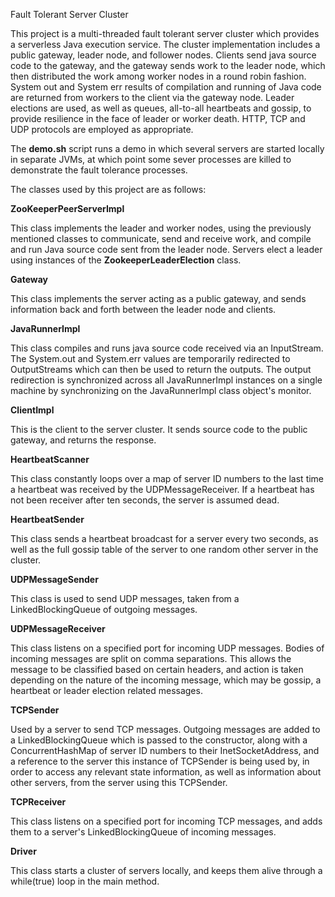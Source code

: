 Fault Tolerant Server Cluster

This project is a multi-threaded fault tolerant server cluster which provides a serverless Java execution service. The cluster implementation includes a public gateway, leader node, and follower nodes. Clients send java source code to the gateway, and the gateway sends work to the leader node, which then distributed the work among worker nodes in a round robin fashion. System out and System err results of compilation and running of Java code are returned from workers to the client via the gateway node. Leader elections are used, as well as queues, all-to-all heartbeats and gossip, to provide resilience in the face of leader or worker death. HTTP, TCP and UDP protocols are employed as appropriate.

The **demo.sh** script runs a demo in which several servers are started locally in separate JVMs, at which point some sever processes are killed to demonstrate the fault tolerance processes.

The classes used by this project are as follows:

**ZooKeeperPeerServerImpl**

This class implements the leader and worker nodes, using the previously mentioned classes to communicate, send and receive work, and compile and run Java source code sent from the leader node. Servers elect a leader using instances of the **ZookeeperLeaderElection** class.

**Gateway**

This class implements the server acting as a public gateway, and sends information back and forth between the leader node and clients.

**JavaRunnerImpl**

This class compiles and runs java source code received via an InputStream. The System.out and System.err values are temporarily redirected to OutputStreams which can then be used to return the outputs. The output redirection is synchronized across all JavaRunnerImpl instances on a single machine by synchronizing on the JavaRunnerImpl class object&#39;s monitor.

**ClientImpl**

This is the client to the server cluster. It sends source code to the public gateway, and returns the response.

**HeartbeatScanner**

This class constantly loops over a map of server ID numbers to the last time a heartbeat was received by the UDPMessageReceiver. If a heartbeat has not been receiver after ten seconds, the server is assumed dead.

**HeartbeatSender**

This class sends a heartbeat broadcast for a server every two seconds, as well as the full gossip table of the server to one random other server in the cluster.

**UDPMessageSender**

This class is used to send UDP messages, taken from a LinkedBlockingQueue of outgoing messages.

**UDPMessageReceiver**

This class listens on a specified port for incoming UDP messages. Bodies of incoming messages are split on comma separations. This allows the message to be classified based on certain headers, and action is taken depending on the nature of the incoming message, which may be gossip, a heartbeat or leader election related messages.

**TCPSender**

Used by a server to send TCP messages. Outgoing messages are added to a LinkedBlockingQueue which is passed to the constructor, along with a ConcurrentHashMap of server ID numbers to their InetSocketAddress, and a reference to the server this instance of TCPSender is being used by, in order to access any relevant state information, as well as information about other servers, from the server using this TCPSender.

**TCPReceiver**

This class listens on a specified port for incoming TCP messages, and adds them to a server&#39;s LinkedBlockingQueue of incoming messages.

**Driver**

This class starts a cluster of servers locally, and keeps them alive through a while(true) loop in the main method.